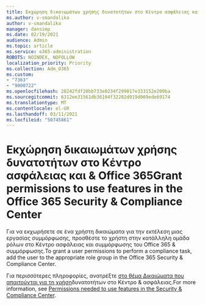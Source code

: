 ```yaml
---
title: Εκχώρηση δικαιωμάτων χρήσης δυνατοτήτων στο Κέντρο ασφάλειας και & Office 365
ms.author: v-smandalika
author: v-smandalika
manager: dansimp
ms.date: 02/19/2021
audience: Admin
ms.topic: article
ms.service: o365-administration
ROBOTS: NOINDEX, NOFOLLOW
localization_priority: Priority
ms.collection: Adm_O365
ms.custom:
- "7363"
- "9000722"
ms.openlocfilehash: 28242fdf28bb733e0234f299017e333152e209ba
ms.sourcegitcommit: 6312ee31561db36104f32282d019d069ede69174
ms.translationtype: MT
ms.contentlocale: el-GR
ms.lasthandoff: 03/11/2021
ms.locfileid: "50745861"
---
```

# <a name="grant-permissions-to-use-features-in-the-office-365-security--compliance-center"></a><span data-ttu-id="59043-102">Εκχώρηση δικαιωμάτων χρήσης δυνατοτήτων στο Κέντρο ασφάλειας και & Office 365</span><span class="sxs-lookup"><span data-stu-id="59043-102">Grant permissions to use features in the Office 365 Security & Compliance Center</span></span>

<span data-ttu-id="59043-103">Για να εκχωρήσετε σε ένα χρήστη δικαιώματα για την εκτέλεση μιας εργασίας συμμόρφωσης, προσθέστε το χρήστη στην κατάλληλη ομάδα ρόλων στο Κέντρο ασφάλειας και συμμόρφωσης του Office 365 & συμμόρφωσης.</span><span class="sxs-lookup"><span data-stu-id="59043-103">To grant a user permissions to perform a compliance task, add the user to the appropriate role group in the Office 365 Security & Compliance Center.</span></span>

<span data-ttu-id="59043-104">Για περισσότερες πληροφορίες, ανατρέξτε [στο θέμα Δικαιώματα που απαιτούνται για τη χρήση](https://docs.microsoft.com/microsoft-365/security/office-365-security/permissions-in-the-security-and-compliance-center)δυνατοτήτων στο Κέντρο & ασφάλειας.</span><span class="sxs-lookup"><span data-stu-id="59043-104">For more information, see [Permissions needed to use features in the Security & Compliance Center](https://docs.microsoft.com/microsoft-365/security/office-365-security/permissions-in-the-security-and-compliance-center).</span></span>